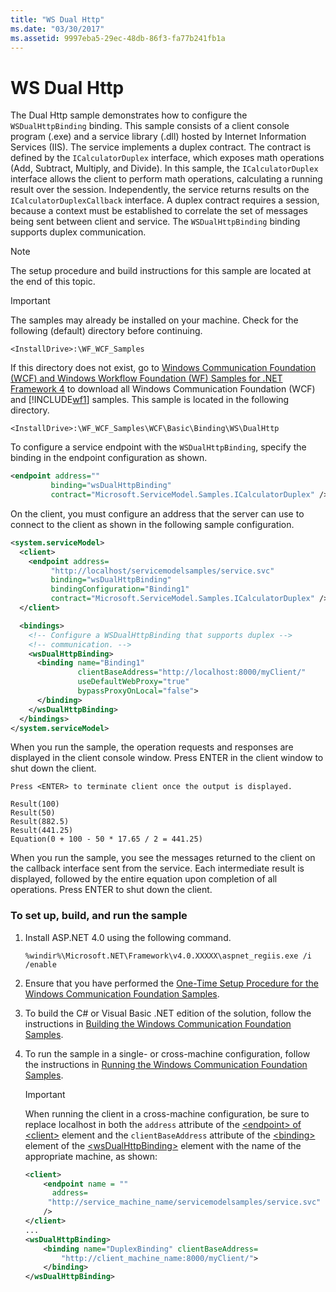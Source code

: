 ```yaml
---
title: "WS Dual Http"
ms.date: "03/30/2017"
ms.assetid: 9997eba5-29ec-48db-86f3-fa77b241fb1a
---
```

# WS Dual Http

The Dual Http sample demonstrates how to configure the `WSDualHttpBinding` binding. This sample consists of a client console program (.exe) and a service library (.dll) hosted by Internet Information Services (IIS). The service implements a duplex contract. The contract is defined by the `ICalculatorDuplex` interface, which exposes math operations (Add, Subtract, Multiply, and Divide). In this sample, the `ICalculatorDuplex` interface allows the client to perform math operations, calculating a running result over the session. Independently, the service returns results on the `ICalculatorDuplexCallback` interface. A duplex contract requires a session, because a context must be established to correlate the set of messages being sent between client and service. The `WSDualHttpBinding` binding supports duplex communication.

> [!NOTE]
> The setup procedure and build instructions for this sample are located at the end of this topic.

> [!IMPORTANT]
> The samples may already be installed on your machine. Check for the following (default) directory before continuing.
>
> `<InstallDrive>:\WF_WCF_Samples`
>
> If this directory does not exist, go to [Windows Communication Foundation (WCF) and Windows Workflow Foundation (WF) Samples for .NET Framework 4](https://www.microsoft.com/download/details.aspx?id=21459) to download all Windows Communication Foundation (WCF) and [!INCLUDE[wf1](../../../../includes/wf1-md.md)] samples. This sample is located in the following directory.
>
> `<InstallDrive>:\WF_WCF_Samples\WCF\Basic\Binding\WS\DualHttp`

To configure a service endpoint with the `WSDualHttpBinding`, specify the binding in the endpoint configuration as shown.

```xml
<endpoint address=""
         binding="wsDualHttpBinding"
         contract="Microsoft.ServiceModel.Samples.ICalculatorDuplex" />
```

On the client, you must configure an address that the server can use to connect to the client as shown in the following sample configuration.

```xml
<system.serviceModel>
  <client>
    <endpoint address=
         "http://localhost/servicemodelsamples/service.svc"
         binding="wsDualHttpBinding"
         bindingConfiguration="Binding1"
         contract="Microsoft.ServiceModel.Samples.ICalculatorDuplex" />
  </client>

  <bindings>
    <!-- Configure a WSDualHttpBinding that supports duplex -->
    <!-- communication. -->
    <wsDualHttpBinding>
      <binding name="Binding1"
               clientBaseAddress="http://localhost:8000/myClient/"
               useDefaultWebProxy="true"
               bypassProxyOnLocal="false">
      </binding>
    </wsDualHttpBinding>
  </bindings>
</system.serviceModel>
```

When you run the sample, the operation requests and responses are displayed in the client console window. Press ENTER in the client window to shut down the client.

```console
Press <ENTER> to terminate client once the output is displayed.

Result(100)
Result(50)
Result(882.5)
Result(441.25)
Equation(0 + 100 - 50 * 17.65 / 2 = 441.25)
```

When you run the sample, you see the messages returned to the client on the callback interface sent from the service. Each intermediate result is displayed, followed by the entire equation upon completion of all operations. Press ENTER to shut down the client.

### To set up, build, and run the sample

1. Install ASP.NET 4.0 using the following command.

    ```console
    %windir%\Microsoft.NET\Framework\v4.0.XXXXX\aspnet_regiis.exe /i /enable
    ```

2. Ensure that you have performed the [One-Time Setup Procedure for the Windows Communication Foundation Samples](one-time-setup-procedure-for-the-wcf-samples.md).

3. To build the C# or Visual Basic .NET edition of the solution, follow the instructions in [Building the Windows Communication Foundation Samples](building-the-samples.md).

4. To run the sample in a single- or cross-machine configuration, follow the instructions in [Running the Windows Communication Foundation Samples](running-the-samples.md).

    > [!IMPORTANT]
    > When running the client in a cross-machine configuration, be sure to replace localhost in both the `address` attribute of the [\<endpoint> of \<client>](../../configure-apps/file-schema/wcf/endpoint-of-client.md) element and the `clientBaseAddress` attribute of the [\<binding>](../../configure-apps/file-schema/wcf/bindings.md) element of the [\<wsDualHttpBinding>](../../configure-apps/file-schema/wcf/wsdualhttpbinding.md) element with the name of the appropriate machine, as shown:

    ```xml
    <client>
        <endpoint name = ""
          address=
         "http://service_machine_name/servicemodelsamples/service.svc"
        />
    </client>
    ...
    <wsDualHttpBinding>
        <binding name="DuplexBinding" clientBaseAddress=
            "http://client_machine_name:8000/myClient/">
        </binding>
    </wsDualHttpBinding>
    ```

